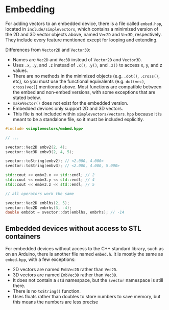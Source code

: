 # Embedding

For adding vectors to an embedded device, there is a file called `embed.hpp`, located in `include/simplevectors`, which contains a minimized version of the 2D and 3D vector objects above, named `Vec2D` and `Vec3D`, respectively. They include every feature mentioned except for looping and extending.

Differences from `Vector2D` and `Vector3D`:

- Names are `Vec2D` and `Vec3D` instead of `Vector2D` and `Vector3D`.
- Uses `.x`, `.y`, and `.z` instead of `.x()`, `.y()`, and `.z()` to access x, y, and z values.
- There are no methods in the minimized objects (e.g. `.dot()`, `.cross()`, etc), so you must use the functional equivalents (e.g. `dot(vec)`, `cross(vec)`) mentioned above. Most functions are compatible between the embed and non-embed versions, with some exceptions that are stated below.
- `makeVector()` does not exist for the embedded version.
- Embedded devices only support 2D and 3D vectors.
- This file is not included within `simplevectors/vectors.hpp` because it is meant to be a standalone file, so it must be included explicitly.

```cpp
#include <simplevectors/embed.hpp>

// ...

svector::Vec2D embv2(2, 4);
svector::Vec3D embv3(2, 4, 5);

svector::toString(embv2); // <2.000, 4.000>
svector::toString(embv3); // <2.000, 4.000, 5.000>

std::cout << embv2.x << std::endl; // 2
std::cout << embv3.y << std::endl; // 4
std::cout << embv3.z << std::endl; // 5

// all operators work the same

svector::Vec2D emblhs(2, 5);
svector::Vec2D embrhs(3, -4);
double embdot = svector::dot(emblhs, embrhs); // -14
```

## Embedded devices without access to STL containers

For embedded devices without access to the C++ standard library, such as on an Arduino, there is another file named `embed.h`. It is mostly the same as `embed.hpp`, with a few exceptions:

- 2D vectors are named `EmbVec2D` rather than `Vec2D`.
- 3D vectors are named `EmbVec3D` rather than `Vec3D`.
- It does not contain a `std` namespace, but the `svector` namespace is still there.
- There is no `toString()` function.
- Uses floats rather than doubles to store numbers to save memory, but this means the numbers are less precise

